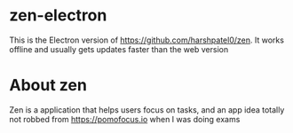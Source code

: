 # zen-electron

This is the Electron version of https://github.com/harshpatel0/zen. It works offline and usually gets updates faster than the web version

# About zen

Zen is a application that helps users focus on tasks, and an app idea totally not robbed from https://pomofocus.io when I was
doing exams

